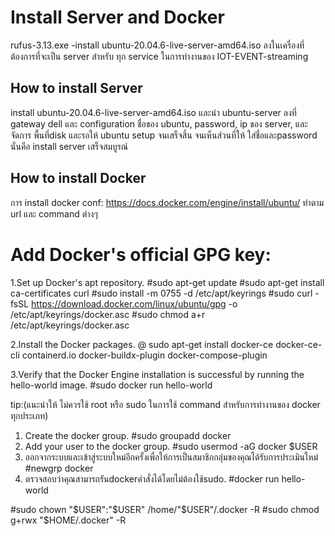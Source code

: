 # Install Server and Docker

rufus-3.13.exe
-install ubuntu-20.04.6-live-server-amd64.iso ลงในเครื่องที่ต้องการที่จะเป็น server สำหรับ ทุก service ในการทำงานของ IOT-EVENT-streaming


## How to install Server
install ubuntu-20.04.6-live-server-amd64.iso และนำ ubuntu-server ลงที่ gateway dell
และ configuration ชื่อของ ubuntu, password, ip ของ server, และจัดการ พื้นที่disk และรอให้ 
ubuntu setup จนเสร็จสิ้น
จนเห็นส่วนที่ให้ ใส่ชื่อและpassword นั่นคือ install server เสร็จสมบูรณ์ 

## How to install Docker
การ install docker 
conf: https://docs.docker.com/engine/install/ubuntu/
ทำตาม url และ command ต่างๆ
# Add Docker's official GPG key:
1.Set up Docker's apt repository.
#sudo apt-get update
#sudo apt-get install ca-certificates curl
#sudo install -m 0755 -d /etc/apt/keyrings
#sudo curl -fsSL https://download.docker.com/linux/ubuntu/gpg -o /etc/apt/keyrings/docker.asc
#sudo chmod a+r /etc/apt/keyrings/docker.asc

2.Install the Docker packages.
@ sudo apt-get install docker-ce docker-ce-cli containerd.io docker-buildx-plugin docker-compose-plugin

3.Verify that the Docker Engine installation is successful by running the hello-world image.
#sudo docker run hello-world

tip:(แนะนำให้ ไม่ควรใช้ root หรือ sudo ในการใช้ command สำหรับการทำงานของ docker ทุกประเภท)
1. Create the docker group.
#sudo groupadd docker
2. Add your user to the docker group.
#sudo usermod -aG docker $USER
3. ออกจากระบบและเข้าสู่ระบบใหม่อีกครั้งเพื่อให้การเป็นสมาชิกกลุ่มของคุณได้รับการประเมินใหม่
#newgrp docker
4. ตรวจสอบว่าคุณสามารถรันdockerคำสั่งได้โดยไม่ต้องใช้sudo.
#docker run hello-world

#sudo chown "$USER":"$USER" /home/"$USER"/.docker -R
#sudo chmod g+rwx "$HOME/.docker" -R


